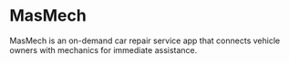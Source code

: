 # MasMech

MasMech is an on-demand car repair service app that connects vehicle owners with mechanics for immediate assistance.
